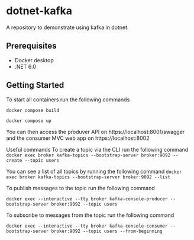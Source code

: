 # dotnet-kafka
A repository to demonstrate using kafka in dotnet.

## Prerequisites
* Docker desktop
* .NET 6.0

## Getting Started
To start all containers run the following commands

`docker compose build`

`docker compose up`

You can then access the produver API on https://localhost:8001/swagger and the consumer MVC web app on https://localhost:8002

Useful commands
To create a topic via the CLI run the following command
`docker exec broker kafka-topics --bootstrap-server broker:9092 --create --topic users`

You can see a list of all topics by running the following command
`docker exec broker kafka-topics --bootstrap-server broker:9092 --list`

To publish messages to the topic run the following command

`docker exec --interactive --tty broker kafka-console-producer --bootstrap-server broker:9092 --topic users`

To subscribe to messages from the topic run the following command

`docker exec --interactive --tty broker kafka-console-consumer --bootstrap-server broker:9092 --topic users --from-beginning`